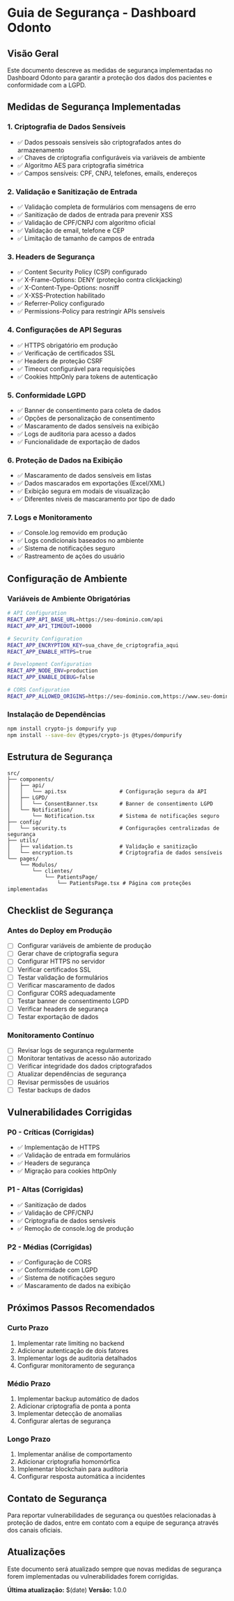 # Guia de Segurança - Dashboard Odonto

## Visão Geral

Este documento descreve as medidas de segurança implementadas no Dashboard Odonto para garantir a proteção dos dados dos pacientes e conformidade com a LGPD.

## Medidas de Segurança Implementadas

### 1. **Criptografia de Dados Sensíveis**
- ✅ Dados pessoais sensíveis são criptografados antes do armazenamento
- ✅ Chaves de criptografia configuráveis via variáveis de ambiente
- ✅ Algoritmo AES para criptografia simétrica
- ✅ Campos sensíveis: CPF, CNPJ, telefones, emails, endereços

### 2. **Validação e Sanitização de Entrada**
- ✅ Validação completa de formulários com mensagens de erro
- ✅ Sanitização de dados de entrada para prevenir XSS
- ✅ Validação de CPF/CNPJ com algoritmo oficial
- ✅ Validação de email, telefone e CEP
- ✅ Limitação de tamanho de campos de entrada

### 3. **Headers de Segurança**
- ✅ Content Security Policy (CSP) configurado
- ✅ X-Frame-Options: DENY (proteção contra clickjacking)
- ✅ X-Content-Type-Options: nosniff
- ✅ X-XSS-Protection habilitado
- ✅ Referrer-Policy configurado
- ✅ Permissions-Policy para restringir APIs sensíveis

### 4. **Configurações de API Seguras**
- ✅ HTTPS obrigatório em produção
- ✅ Verificação de certificados SSL
- ✅ Headers de proteção CSRF
- ✅ Timeout configurável para requisições
- ✅ Cookies httpOnly para tokens de autenticação

### 5. **Conformidade LGPD**
- ✅ Banner de consentimento para coleta de dados
- ✅ Opções de personalização de consentimento
- ✅ Mascaramento de dados sensíveis na exibição
- ✅ Logs de auditoria para acesso a dados
- ✅ Funcionalidade de exportação de dados

### 6. **Proteção de Dados na Exibição**
- ✅ Mascaramento de dados sensíveis em listas
- ✅ Dados mascarados em exportações (Excel/XML)
- ✅ Exibição segura em modais de visualização
- ✅ Diferentes níveis de mascaramento por tipo de dado

### 7. **Logs e Monitoramento**
- ✅ Console.log removido em produção
- ✅ Logs condicionais baseados no ambiente
- ✅ Sistema de notificações seguro
- ✅ Rastreamento de ações do usuário

## Configuração de Ambiente

### Variáveis de Ambiente Obrigatórias

```bash
# API Configuration
REACT_APP_API_BASE_URL=https://seu-dominio.com/api
REACT_APP_API_TIMEOUT=10000

# Security Configuration
REACT_APP_ENCRYPTION_KEY=sua_chave_de_criptografia_aqui
REACT_APP_ENABLE_HTTPS=true

# Development Configuration
REACT_APP_NODE_ENV=production
REACT_APP_ENABLE_DEBUG=false

# CORS Configuration
REACT_APP_ALLOWED_ORIGINS=https://seu-dominio.com,https://www.seu-dominio.com
```

### Instalação de Dependências

```bash
npm install crypto-js dompurify yup
npm install --save-dev @types/crypto-js @types/dompurify
```

## Estrutura de Segurança

```
src/
├── components/
│   ├── api/
│   │   └── api.tsx                 # Configuração segura da API
│   ├── LGPD/
│   │   └── ConsentBanner.tsx       # Banner de consentimento LGPD
│   └── Notification/
│       └── Notification.tsx        # Sistema de notificações seguro
├── config/
│   └── security.ts                 # Configurações centralizadas de segurança
├── utils/
│   ├── validation.ts               # Validação e sanitização
│   └── encryption.ts               # Criptografia de dados sensíveis
└── pages/
    └── Modulos/
        └── clientes/
            └── PatientsPage/
                └── PatientsPage.tsx # Página com proteções implementadas
```

## Checklist de Segurança

### Antes do Deploy em Produção

- [ ] Configurar variáveis de ambiente de produção
- [ ] Gerar chave de criptografia segura
- [ ] Configurar HTTPS no servidor
- [ ] Verificar certificados SSL
- [ ] Testar validação de formulários
- [ ] Verificar mascaramento de dados
- [ ] Configurar CORS adequadamente
- [ ] Testar banner de consentimento LGPD
- [ ] Verificar headers de segurança
- [ ] Testar exportação de dados

### Monitoramento Contínuo

- [ ] Revisar logs de segurança regularmente
- [ ] Monitorar tentativas de acesso não autorizado
- [ ] Verificar integridade dos dados criptografados
- [ ] Atualizar dependências de segurança
- [ ] Revisar permissões de usuários
- [ ] Testar backups de dados

## Vulnerabilidades Corrigidas

### P0 - Críticas (Corrigidas)
- ✅ Implementação de HTTPS
- ✅ Validação de entrada em formulários
- ✅ Headers de segurança
- ✅ Migração para cookies httpOnly

### P1 - Altas (Corrigidas)
- ✅ Sanitização de dados
- ✅ Validação de CPF/CNPJ
- ✅ Criptografia de dados sensíveis
- ✅ Remoção de console.log de produção

### P2 - Médias (Corrigidas)
- ✅ Configuração de CORS
- ✅ Conformidade com LGPD
- ✅ Sistema de notificações seguro
- ✅ Mascaramento de dados na exibição

## Próximos Passos Recomendados

### Curto Prazo
1. Implementar rate limiting no backend
2. Adicionar autenticação de dois fatores
3. Implementar logs de auditoria detalhados
4. Configurar monitoramento de segurança

### Médio Prazo
1. Implementar backup automático de dados
2. Adicionar criptografia de ponta a ponta
3. Implementar detecção de anomalias
4. Configurar alertas de segurança

### Longo Prazo
1. Implementar análise de comportamento
2. Adicionar criptografia homomórfica
3. Implementar blockchain para auditoria
4. Configurar resposta automática a incidentes

## Contato de Segurança

Para reportar vulnerabilidades de segurança ou questões relacionadas à proteção de dados, entre em contato com a equipe de segurança através dos canais oficiais.

## Atualizações

Este documento será atualizado sempre que novas medidas de segurança forem implementadas ou vulnerabilidades forem corrigidas.

**Última atualização:** $(date)
**Versão:** 1.0.0
